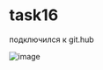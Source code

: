 # task16
подключился к git.hub <br>

![image](https://github.com/user-attachments/assets/569b4fa2-5393-4f71-99e1-5e434b495595)







